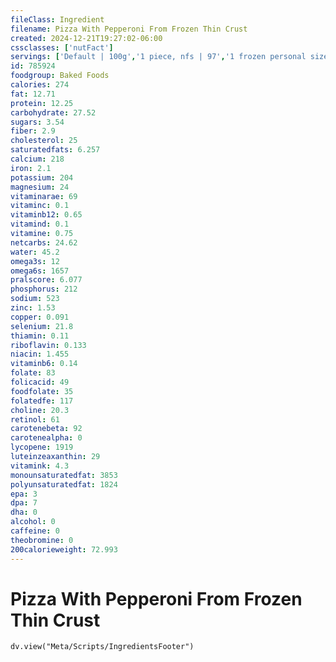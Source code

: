 ```yaml
---
fileClass: Ingredient
filename: Pizza With Pepperoni From Frozen Thin Crust
created: 2024-12-21T19:27:02-06:00
cssclasses: ['nutFact']
servings: ['Default | 100g','1 piece, nfs | 97','1 frozen personal size pizza (5-7" diameter) | 209','1 frozen small pizza (8-10" diameter) | 320','1 frozen medium pizza (11-13" diameter) | 581','1 frozen large pizza (14-16" diameter) | 901','1 surface inch | 5']
id: 785924
foodgroup: Baked Foods
calories: 274
fat: 12.71
protein: 12.25
carbohydrate: 27.52
sugars: 3.54
fiber: 2.9
cholesterol: 25
saturatedfats: 6.257
calcium: 218
iron: 2.1
potassium: 204
magnesium: 24
vitaminarae: 69
vitaminc: 0.1
vitaminb12: 0.65
vitamind: 0.1
vitamine: 0.75
netcarbs: 24.62
water: 45.2
omega3s: 12
omega6s: 1657
pralscore: 6.077
phosphorus: 212
sodium: 523
zinc: 1.53
copper: 0.091
selenium: 21.8
thiamin: 0.11
riboflavin: 0.133
niacin: 1.455
vitaminb6: 0.14
folate: 83
folicacid: 49
foodfolate: 35
folatedfe: 117
choline: 20.3
retinol: 61
carotenebeta: 92
carotenealpha: 0
lycopene: 1919
luteinzeaxanthin: 29
vitamink: 4.3
monounsaturatedfat: 3853
polyunsaturatedfat: 1824
epa: 3
dpa: 7
dha: 0
alcohol: 0
caffeine: 0
theobromine: 0
200calorieweight: 72.993
---
```


# Pizza With Pepperoni From Frozen Thin Crust

```dataviewjs
dv.view("Meta/Scripts/IngredientsFooter")
```